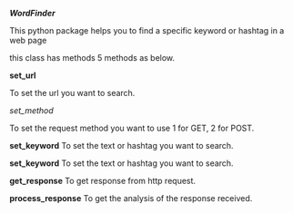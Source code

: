 
*****WordFinder*****


This python package helps you to find a specific keyword or hashtag in a web page

this class has methods 5 methods as below.


**set_url**

To set the url you want to search.

*set_method*

To set the request method you want to use 1 for GET, 2 for POST.

**set_keyword**
To set the text or hashtag you want to search.

**set_keyword**
To set the text or hashtag you want to search.

**get_response**
To get response from http request.

**process_response**
To get the analysis of the response received.
